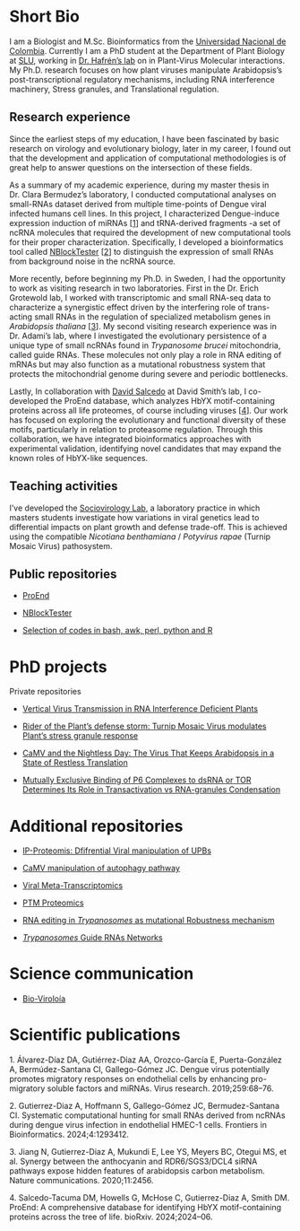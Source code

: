Short Bio
================

I am a Biologist and M.Sc. Bioinformatics from the [Universidad Nacional
de Colombia](https://unal.edu.co/). Currently I am a PhD student at the
Department of Plant Biology at [SLU](https://www.slu.se/), working in
[Dr. Hafrén’s lab](https://andershafren.wixsite.com/website) on in
Plant-Virus Molecular interactions. My Ph.D. research focuses on how
plant viruses manipulate Arabidopsis’s post-transcriptional regulatory
mechanisms, including RNA interference machinery, Stress granules, and
Translational regulation.

## Research experience

Since the earliest steps of my education, I have been fascinated by
basic research on virology and evolutionary biology, later in my career,
I found out that the development and application of computational
methodologies is of great help to answer questions on the intersection
of these fields.

As a summary of my academic experience, during my master thesis in
Dr. Clara Bermudez’s laboratory, I conducted computational analyses on
small-RNAs dataset derived from multiple time-points of Dengue viral
infected humans cell lines. In this project, I characterized
Dengue-induce expression induction of miRNAs
\[[1](#ref-alvarez2019dengue)\] and tRNA-derived fragments -a set of
ncRNA molecules that required the development of new computational tools
for their proper characterization. Specifically, I developed a
bioinformatics tool called
[NBlockTester](https://github.com/AimerGDiaz/NBlockTester)
\[[2](#ref-gutierrez2024systematic)\] to distinguish the expression of
small RNAs from background noise in the ncRNA source.

More recently, before beginning my Ph.D. in Sweden, I had the
opportunity to work as visiting research in two laboratories. First in
the Dr. Erich Grotewold lab, I worked with transcriptomic and small
RNA-seq data to characterize a synergistic effect driven by the
interfering role of trans-acting small RNAs in the regulation of
specialized metabolism genes in *Arabidopsis thaliana*
\[[3](#ref-jiang2020synergy)\]. My second visiting research experience
was in Dr. Adami’s lab, where I investigated the evolutionary
persistence of a unique type of small ncRNAs found in *Trypanosome
brucei* mitochondria, called guide RNAs. These molecules not only play a
role in RNA editing of mRNAs but may also function as a mutational
robustness system that protects the mitochondrial genome during severe
and periodic bottlenecks.

Lastly, In collaboration with [David
Salcedo](https://github.com/drTakuOmics) at David Smith’s lab, I
co-developed the ProEnd database, which analyzes HbYX motif-containing
proteins across all life proteomes, of course including viruses
\[[4](#ref-salcedo2024proend)\]. Our work has focused on exploring the
evolutionary and functional diversity of these motifs, particularly in
relation to proteasome regulation. Through this collaboration, we have
integrated bioinformatics approaches with experimental validation,
identifying novel candidates that may expand the known roles of
HbYX-like sequences.

## Teaching activities

I’ve developed the [Sociovirology
Lab](https://github.com/AimerGDiaz/Sociovirology_Lab), a laboratory
practice in which masters students investigate how variations in viral
genetics lead to differential impacts on plant growth and defense
trade-off. This is achieved using the compatible *Nicotiana benthamiana*
/ *Potyvirus rapae* (Turnip Mosaic Virus) pathosystem.

## Public repositories

- [ProEnd](https://github.com/AimerGDiaz/proend-scripts)

- [NBlockTester](https://github.com/AimerGDiaz/NBlockTester)

- [Selection of codes in bash, awk, perl, python and
  R](https://github.com/AimerGDiaz/Codes_Repository)

# PhD projects

Private repositories

- [Vertical Virus Transmission in RNA Interference Deficient
  Plants](https://github.com/AimerGDiaz/TRoV_NextGeneration)

- [Rider of the Plant’s defense storm: Turnip Mosaic Virus modulates
  Plant’s stress granule
  response](https://github.com/AimerGDiaz/TuMV_SG_repurposing)

- [CaMV and the Nightless Day: The Virus That Keeps Arabidopsis in a
  State of Restless
  Translation](https://github.com/AimerGDiaz/UPSC_Riboseq)

- [Mutually Exclusive Binding of P6 Complexes to dsRNA or TOR Determines
  Its Role in Transactivation vs RNA-granules
  Condensation](https://github.com/AimerGDiaz/ProteinStructure)

# Additional repositories

- [IP-Proteomis: Dfifrential Viral manipulation of
  UPBs](https://github.com/AimerGDiaz/Ub_IP_TuMV-CMV-CaMV)

- [CaMV manipulation of autophagy
  pathway](https://github.com/AimerGDiaz/IP_ATG8a-NBR1)

- [Viral
  Meta-Transcriptomics](https://github.com/AimerGDiaz/PlantVirology)

- [PTM Proteomics](https://github.com/AimerGDiaz/Proteomics_PTM)

- [RNA editing in *Trypanosomes* as mutational Robustness
  mechanism](https://github.com/AimerGDiaz/Trypanosomes_RNA_editing)

- [*Trypanosomes* Guide RNAs
  Networks](https://github.com/AimerGDiaz/gRNA-Annotation)
  <!--https://medium.com/@evanca/set-up-your-portfolio-website-in-less-than-10-minutes-with-github-pages-d0efa8ff56fd-->

# Science communication

- [Bio-Viroloía](https://github.com/AimerGDiaz/Bio-Virologia)

# Scientific publications

<div id="refs" class="references csl-bib-body">

<div id="ref-alvarez2019dengue" class="csl-entry">

1\. Álvarez-Dı́az DA, Gutiérrez-Dı́az AA, Orozco-Garcı́a E, Puerta-González
A, Bermúdez-Santana CI, Gallego-Gómez JC. Dengue virus potentially
promotes migratory responses on endothelial cells by enhancing
pro-migratory soluble factors and miRNAs. Virus research.
2019;259:68–76.

</div>

<div id="ref-gutierrez2024systematic" class="csl-entry">

2\. Gutierrez-Diaz A, Hoffmann S, Gallego-Gómez JC, Bermudez-Santana CI.
Systematic computational hunting for small RNAs derived from ncRNAs
during dengue virus infection in endothelial HMEC-1 cells. Frontiers in
Bioinformatics. 2024;4:1293412.

</div>

<div id="ref-jiang2020synergy" class="csl-entry">

3\. Jiang N, Gutierrez-Diaz A, Mukundi E, Lee YS, Meyers BC, Otegui MS,
et al. Synergy between the anthocyanin and RDR6/SGS3/DCL4 siRNA pathways
expose hidden features of arabidopsis carbon metabolism. Nature
communications. 2020;11:2456.

</div>

<div id="ref-salcedo2024proend" class="csl-entry">

4\. Salcedo-Tacuma DM, Howells G, McHose C, Gutierrez-Diaz A, Smith DM.
ProEnd: A comprehensive database for identifying HbYX motif-containing
proteins across the tree of life. bioRxiv. 2024;2024–06.

</div>

</div>
